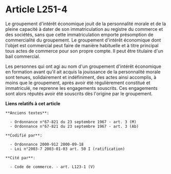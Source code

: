 # Article L251-4

Le groupement d'intérêt économique jouit de la personnalité morale et de la pleine capacité à dater de son immatriculation au
registre du commerce et des sociétés, sans que cette immatriculation emporte présomption de commercialité du groupement. Le
groupement d'intérêt économique dont l'objet est commercial peut faire de manière habituelle et à titre principal tous actes
de commerce pour son propre compte. Il peut être titulaire d'un bail commercial.

Les personnes qui ont agi au nom d'un groupement d'intérêt économique en formation avant qu'il ait acquis la jouissance de la
personnalité morale sont tenues, solidairement et indéfiniment, des actes ainsi accomplis, à moins que le groupement, après
avoir été régulièrement constitué et immatriculé, ne reprenne les engagements souscrits. Ces engagements sont alors réputés
avoir été souscrits dès l'origine par le groupement.

**Liens relatifs à cet article**

	**Anciens textes**:

	  - Ordonnance n°67-821 du 23 septembre 1967 - art. 3 (M)
	  - Ordonnance n°67-821 du 23 septembre 1967 - art. 3 (Ab)

	**Codifié par**:

	  - Ordonnance 2000-912 2000-09-18
	  - Loi n°2003-7 2003-01-03 art. 50 I (ratification)

	**Cité par**:

	  - Code de commerce. - art. L123-1 (V)
